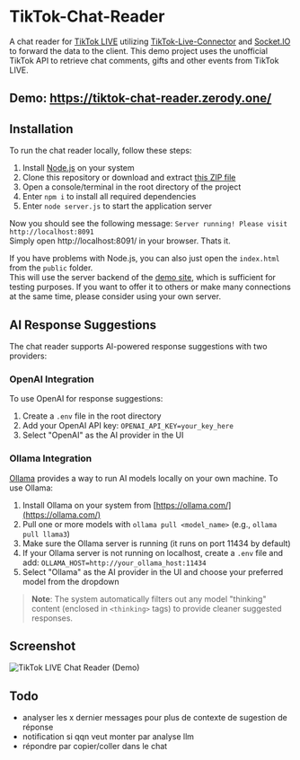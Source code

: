 # TikTok-Chat-Reader
A chat reader for <a href="https://www.tiktok.com/live">TikTok LIVE</a> utilizing <a href="https://github.com/zerodytrash/TikTok-Live-Connector">TikTok-Live-Connector</a> and <a href="https://socket.io/">Socket.IO</a> to forward the data to the client. This demo project uses the unofficial TikTok API to retrieve chat comments, gifts and other events from TikTok LIVE.

## Demo: https://tiktok-chat-reader.zerody.one/

## Installation
To run the chat reader locally, follow these steps:

1. Install [Node.js](https://nodejs.org/) on your system
2. Clone this repository or download and extract [this ZIP file](https://github.com/zerodytrash/TikTok-Chat-Reader/archive/refs/heads/main.zip)
3. Open a console/terminal in the root directory of the project
4. Enter `npm i` to install all required dependencies 
5. Enter `node server.js` to start the application server

Now you should see the following message: `Server running! Please visit http://localhost:8091`<br>
Simply open http://localhost:8091/ in your browser. Thats it.

If you have problems with Node.js, you can also just open the `index.html` from the `public` folder.<br>
This will use the server backend of the [demo site](https://tiktok-chat-reader.zerody.one/), which is sufficient for testing purposes. If you want to offer it to others or make many connections at the same time, please consider using your own server.

## AI Response Suggestions

The chat reader supports AI-powered response suggestions with two providers:

### OpenAI Integration

To use OpenAI for response suggestions:
1. Create a `.env` file in the root directory
2. Add your OpenAI API key: `OPENAI_API_KEY=your_key_here`
3. Select "OpenAI" as the AI provider in the UI

### Ollama Integration

[Ollama](https://ollama.com/) provides a way to run AI models locally on your own machine. To use Ollama:
1. Install Ollama on your system from [https://ollama.com/](https://ollama.com/)
2. Pull one or more models with `ollama pull <model_name>` (e.g., `ollama pull llama3`)
3. Make sure the Ollama server is running (it runs on port 11434 by default)
4. If your Ollama server is not running on localhost, create a `.env` file and add:
   `OLLAMA_HOST=http://your_ollama_host:11434`
5. Select "Ollama" as the AI provider in the UI and choose your preferred model from the dropdown

> **Note**: The system automatically filters out any model "thinking" content (enclosed in `<thinking>` tags) to provide cleaner suggested responses.

## Screenshot

![TikTok LIVE Chat Reader (Demo)](https://user-images.githubusercontent.com/59258980/153956504-c585b14b-a50e-43f0-a994-64adcaface2e.png)


## Todo

- analyser les x dernier messages pour plus de contexte de sugestion de réponse
- notification si qqn veut monter par analyse llm
- répondre par copier/coller dans le chat